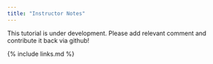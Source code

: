 ```yaml
---
title: "Instructor Notes"
---
```


This tutorial is under development.  Please add
relevant comment and contribute it back via
github!

{% include links.md %}
